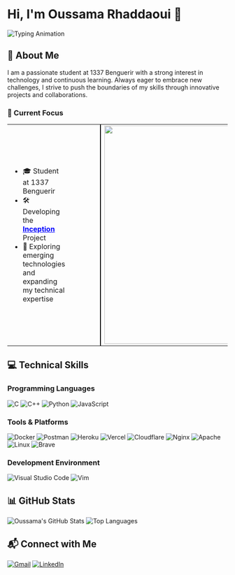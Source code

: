 # Hi, I'm Oussama Rhaddaoui 👋

![Typing Animation](https://readme-typing-svg.demolab.com?font=Source+Code+Pro&pause=1000&width=435&lines=1337+Benguerir+Student;Never+stop+learning)

## 👤 About Me
I am a passionate student at 1337 Benguerir with a strong interest in technology and continuous learning. Always eager to embrace new challenges, I strive to push the boundaries of my skills through innovative projects and collaborations.

### 🚀 Current Focus

<div align="center">
  <table>
    <tr>
      <td style="text-align: left; padding-right: 80px; border-right: 2px solid black;">
        <ul>
          <li>🎓 Student at 1337 Benguerir</li>
          <li>🛠️ Developing the <a href="https://www.google.com" style="color: blue; font-weight: bold;">Inception </a>Project</li>
          <li>🌱 Exploring emerging technologies and expanding my technical expertise</li>
        </ul>
      </td>
      <td>
        <img src="" width="500"/>
      </td>
    </tr>
  </table>
</div>



## 💻 Technical Skills

### Programming Languages
![C](https://img.shields.io/badge/c-%2300599C.svg?style=for-the-badge&logo=c&logoColor=white)
![C++](https://img.shields.io/badge/c++-%2300599C.svg?style=for-the-badge&logo=c%2B%2B&logoColor=white)
![Python](https://img.shields.io/badge/python-3670A0?style=for-the-badge&logo=python&logoColor=ffdd54)
![JavaScript](https://img.shields.io/badge/javascript-%23323330.svg?style=for-the-badge&logo=javascript&logoColor=%23F7DF1E)

### Tools & Platforms
![Docker](https://img.shields.io/badge/docker-%230db7ed.svg?style=for-the-badge&logo=docker&logoColor=white)
![Postman](https://img.shields.io/badge/Postman-FF6C37?style=for-the-badge&logo=postman&logoColor=white)
![Heroku](https://img.shields.io/badge/heroku-%23430098.svg?style=for-the-badge&logo=heroku&logoColor=white)
![Vercel](https://img.shields.io/badge/vercel-%23000000.svg?style=for-the-badge&logo=vercel&logoColor=white)
![Cloudflare](https://img.shields.io/badge/Cloudflare-F38020?style=for-the-badge&logo=Cloudflare&logoColor=white)
![Nginx](https://img.shields.io/badge/nginx-%23009639.svg?style=for-the-badge&logo=nginx&logoColor=white)
![Apache](https://img.shields.io/badge/apache-%23D42029.svg?style=for-the-badge&logo=apache&logoColor=white)
![Linux](https://img.shields.io/badge/Linux-%23000000.svg?style=for-the-badge&logo=linux&logoColor=white)
![Brave](https://img.shields.io/badge/Brave-%23000000.svg?style=for-the-badge&logo=brave&logoColor=white)

### Development Environment
![Visual Studio Code](https://img.shields.io/badge/Visual%20Studio%20Code-0078d7.svg?style=for-the-badge&logo=visual-studio-code&logoColor=white)
![Vim](https://img.shields.io/badge/VIM-%2311AB00.svg?style=for-the-badge&logo=vim&logoColor=white)

## 📊 GitHub Stats
![Oussama's GitHub Stats](https://github-readme-stats.vercel.app/api?username=rh-oussama&hide=issues&show_icons=true&count_private=true&theme=nightowl)
![Top Languages](https://github-readme-stats.vercel.app/api/top-langs/?username=rh-oussama&layout=compact&theme=nightowl)

## 📬 Connect with Me
[![Gmail](https://img.shields.io/badge/Gmail-D14836?style=for-the-badge&logo=gmail&logoColor=white)](mailto:rhaddaoui.ou@gmail.com)
[![LinkedIn](https://img.shields.io/badge/LinkedIn-0077B5?style=for-the-badge&logo=linkedin&logoColor=white)](https://www.linkedin.com/in/oussama-rh/)

